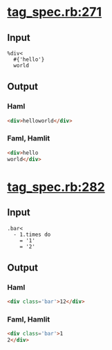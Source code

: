 # [tag\_spec.rb:271](/spec/hamlit/engine/tag_spec.rb#L271)
## Input
```haml
%div<
  #{'hello'}
  world

```

## Output
### Haml
```html
<div>helloworld</div>

```

### Faml, Hamlit
```html
<div>hello
world</div>

```


# [tag\_spec.rb:282](/spec/hamlit/engine/tag_spec.rb#L282)
## Input
```haml
.bar<
  - 1.times do
    = '1'
    = '2'

```

## Output
### Haml
```html
<div class='bar'>12</div>

```

### Faml, Hamlit
```html
<div class='bar'>1
2</div>

```

